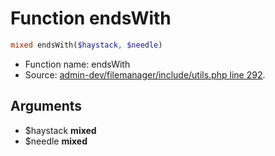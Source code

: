 Function endsWith
===========================





```php
mixed endsWith($haystack, $needle)
```

* Function name: endsWith
* Source: [admin-dev/filemanager/include/utils.php line 292](https://github.com/PrestaShop/PrestaShop/blob/1.6.1.1/admin-dev/filemanager/include/utils.php#L292).

Arguments
---------

* $haystack **mixed**
* $needle **mixed**

